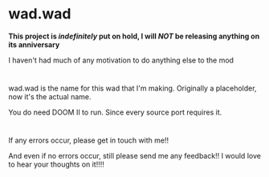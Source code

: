 # wad.wad

__This project is *indefinitely* put on hold, I will *NOT* be releasing anything on its anniversary__

I haven't had much of any motivation to do anything else to the mod
#   
wad.wad is the name for this wad that I'm making.
Originally a placeholder, now it's the actual name.

You do need DOOM II to run. Since every source port requires it.
#
If any errors occur, please get in touch with me!!

And even if no errors occur, still please send me any feedback!! I would love to hear your thoughts on it!!!!
